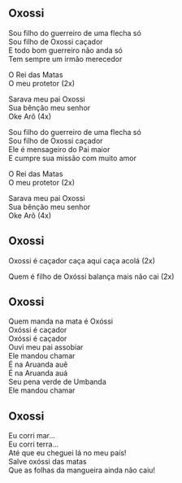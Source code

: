 ## Oxossi

Sou filho do guerreiro de uma flecha só   
Sou filho de Oxossi caçador  
E todo bom guerreiro não anda só   
Tem sempre um irmão merecedor

O Rei das Matas   
O meu protetor (2x)

Sarava meu pai Oxossi   
Sua bênção meu senhor  
Oke Arô (4x)

Sou filho do guerreiro de uma flecha só   
Sou filho de Oxossi caçador  
Ele é mensageiro do Pai maior  
E cumpre sua missão com muito amor

O Rei das Matas   
O meu protetor (2x)

Sarava meu pai Oxossi   
Sua bênção meu senhor  
Oke Arô (4x)

## Oxossi

Oxossi é caçador caça aqui caça acolá (2x)

Quem é filho de Oxóssi balança mais não cai (2x)

## Oxossi

Quem manda na mata é Oxóssi  
Oxóssi é caçador  
Oxóssi é caçador  
Ouvi meu pai assobiar  
Ele mandou chamar  
É na Aruanda auê  
É na Aruanda auá  
Seu pena verde de Umbanda  
Ele mandou chamar

## Oxossi

Eu corri mar...  
Eu corri terra...  
Até que eu cheguei lá no meu país\!  
Salve oxóssi das matas  
Que as folhas da mangueira ainda não caiu\!

